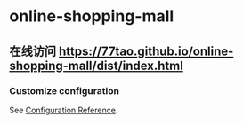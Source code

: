 # online-shopping-mall

## 在线访问 https://77tao.github.io/online-shopping-mall/dist/index.html

### Customize configuration
See [Configuration Reference](https://cli.vuejs.org/config/).
